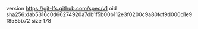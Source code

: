 version https://git-lfs.github.com/spec/v1
oid sha256:dab5316c0d66274920a7db1f5b00b112e3f0200c9a80fcf9d000d1e9f8585b72
size 178
